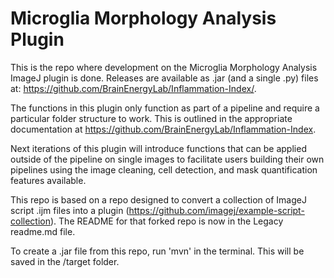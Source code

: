 # Microglia Morphology Analysis Plugin

This is the repo where development on the Microglia Morphology Analysis ImageJ plugin is done. Releases are available as .jar (and a single .py) files at: https://github.com/BrainEnergyLab/Inflammation-Index/.

The functions in this plugin only function as part of a pipeline and require a particular folder structure to work. This is outlined in the appropriate documentation at https://github.com/BrainEnergyLab/Inflammation-Index.

Next iterations of this plugin will introduce functions that can be applied outside of the pipeline on single images to facilitate users building their own pipelines using the image cleaning, cell detection, and mask quantification features available.

This repo is based on a repo designed to convert a collection of ImageJ script .ijm files into a plugin (https://github.com/imagej/example-script-collection). The README for that forked repo is now in the Legacy readme.md file.

To create a .jar file from this repo, run 'mvn' in the terminal. This will be saved in the /target folder.

